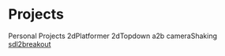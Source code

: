 # Projects
Personal Projects
2dPlatformer
2dTopdown
a2b
cameraShaking
[sdl2breakout](https://github.com/choipaper/Projects/Scripts/sdlbrekout/)
